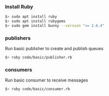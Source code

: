 ### Install Ruby
 ```sh
$> sudo apt install ruby
$> sudo apt install rubygems
$> sudo gem install bunny --version ">= 2.6.4"
```

### publishers
Run basic publisher to create and publish queues

```sh
$> ruby code/basic/publisher.rb
```

### consumers
Run basic consumer to receive messages

```sh
$> ruby code/basic/consumer.rb
```
